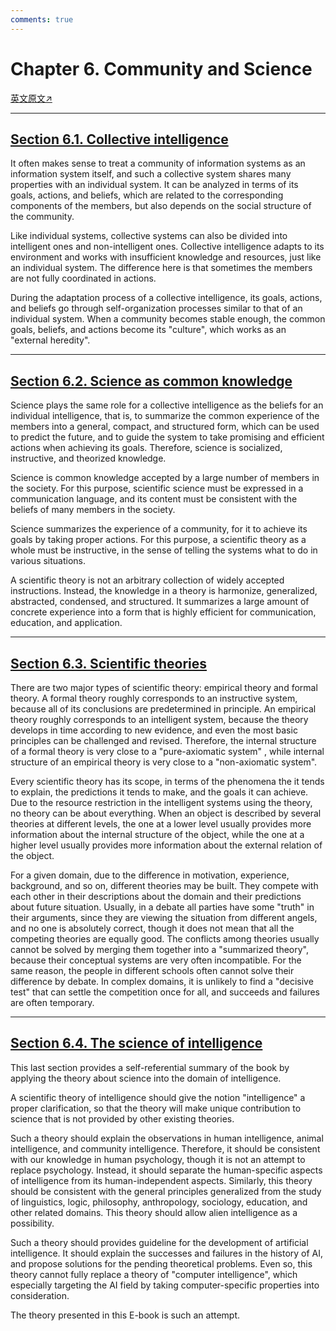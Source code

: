 ```yaml
---
comments: true
---
```


# Chapter 6. Community and Science

[英文原文↗](https://cis.temple.edu/~pwang/GTI-book/GTI-CH6/GTI-6.html)

* * *

## [Section 6.1. Collective intelligence](https://cis.temple.edu/~pwang/GTI-book/GTI-CH6/GTI-6-1.html)

It often makes sense to treat a community of information systems as an information system itself, and such a collective system shares many properties with an individual system. It can be analyzed in terms of its goals, actions, and beliefs, which are related to the corresponding components of the members, but also depends on the social structure of the community.

Like individual systems, collective systems can also be divided into intelligent ones and non-intelligent ones. Collective intelligence adapts to its environment and works with insufficient knowledge and resources, just like an individual system. The difference here is that sometimes the members are not fully coordinated in actions.

During the adaptation process of a collective intelligence, its goals, actions, and beliefs go through self-organization processes similar to that of an individual system. When a community becomes stable enough, the common goals, beliefs, and actions become its "culture", which works as an "external heredity".

* * *

## [Section 6.2. Science as common knowledge](https://cis.temple.edu/~pwang/GTI-book/GTI-CH6/GTI-6-2.html)

Science plays the same role for a collective intelligence as the beliefs for an individual intelligence, that is, to summarize the common experience of the members into a general, compact, and structured form, which can be used to predict the future, and to guide the system to take promising and efficient actions when achieving its goals. Therefore, science is socialized, instructive, and theorized knowledge.

Science is common knowledge accepted by a large number of members in the society. For this purpose, scientific science must be expressed in a communication language, and its content must be consistent with the beliefs of many members in the society.

Science summarizes the experience of a community, for it to achieve its goals by taking proper actions. For this purpose, a scientific theory as a whole must be instructive, in the sense of telling the systems what to do in various situations.

A scientific theory is not an arbitrary collection of widely accepted instructions. Instead, the knowledge in a theory is harmonize, generalized, abstracted, condensed, and structured. It summarizes a large amount of concrete experience into a form that is highly efficient for communication, education, and application.

* * *

## [Section 6.3. Scientific theories](https://cis.temple.edu/~pwang/GTI-book/GTI-CH6/GTI-6-3.html)

There are two major types of scientific theory: empirical theory and formal theory. A formal theory roughly corresponds to an instructive system, because all of its conclusions are predetermined in principle. An empirical theory roughly corresponds to an intelligent system, because the theory develops in time according to new evidence, and even the most basic principles can be challenged and revised. Therefore, the internal structure of a formal theory is very close to a "pure-axiomatic system" , while internal structure of an empirical theory is very close to a "non-axiomatic system".

Every scientific theory has its scope, in terms of the phenomena the it tends to explain, the predictions it tends to make, and the goals it can achieve. Due to the resource restriction in the intelligent systems using the theory, no theory can be about everything. When an object is described by several theories at different levels, the one at a lower level usually provides more information about the internal structure of the object, while the one at a higher level usually provides more information about the external relation of the object.

For a given domain, due to the difference in motivation, experience, background, and so on, different theories may be built. They compete with each other in their descriptions about the domain and their predictions about future situation. Usually, in a debate all parties have some "truth" in their arguments, since they are viewing the situation from different angels, and no one is absolutely correct, though it does not mean that all the competing theories are equally good. The conflicts among theories usually cannot be solved by merging them together into a "summarized theory", because their conceptual systems are very often incompatible. For the same reason, the people in different schools often cannot solve their difference by debate. In complex domains, it is unlikely to find a "decisive test" that can settle the competition once for all, and succeeds and failures are often temporary.

* * *

## [Section 6.4. The science of intelligence](https://cis.temple.edu/~pwang/GTI-book/GTI-CH6/GTI-6-4.html)

This last section provides a self-referential summary of the book by applying the theory about science into the domain of intelligence.

A scientific theory of intelligence should give the notion "intelligence" a proper clarification, so that the theory will make unique contribution to science that is not provided by other existing theories.

Such a theory should explain the observations in human intelligence, animal intelligence, and community intelligence. Therefore, it should be consistent with our knowledge in human psychology, though it is not an attempt to replace psychology. Instead, it should separate the human-specific aspects of intelligence from its human-independent aspects. Similarly, this theory should be consistent with the general principles generalized from the study of linguistics, logic, philosophy, anthropology, sociology, education, and other related domains. This theory should allow alien intelligence as a possibility.

Such a theory should provides guideline for the development of artificial intelligence. It should explain the successes and failures in the history of AI, and propose solutions for the pending theoretical problems. Even so, this theory cannot fully replace a theory of "computer intelligence", which especially targeting the AI field by taking computer-specific properties into consideration.

The theory presented in this E-book is such an attempt.
